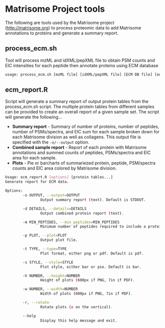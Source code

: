 # Matrisome Project tools

The following are tools used by the Matrisome project (http://matrisome.org) to process proteomic data to add Matrisome annotations to proteins and generate a summary report.

## process_ecm.sh

Tool will process mzML and idXML/pepXML file to obtain PSM counts and EIC intensities for each peptide then annotate proteins using ECM database

```bash
usage: process_ecm.sh [mzML file] [idXML/pepXML file] [ECM DB file] [output peptide table] [output protein table]
```

## ecm_report.R

Script will generate a summary report of output protein tables from the process_ecm.sh script.  The multiple protein tables from different samples can be provided to create an overall report of a given sample set.  The script will generate the following...

- **Summary report** - Summary of number of proteins, number of peptides, number of PSMs/spectra, and EIC sum for each sample broken down for each Matrisome division as well as collagens.  This output file is specified with the `-o/--output` option.
- **Combined sample report** - Report of each protein with Matrisome annotations and summed counts of peptides, PSMs/spectra and EIC area for each sample.
- **Plots** - Pie or barcharts of summariezed protein, peptide, PSM/spectra counts and EIC area colored by Matrisome division.

```bash
Usage: ecm_report.R [options] [protein tables...]
Generate report for ECM data.

Options:
        -o OUTPUT, --output=OUTPUT
                Output summary report (text). Default is STDOUT.

        -d DETAILS, --details=DETAILS
                Output combined protein report (text).

        -m MIN_PEPTIDES, --min_peptides=MIN_PEPTIDES
                Minimum number of peptides required to include a protein. Default is 2

        -p PLOT, --plot=PLOT
                Output plot file.

        -t TYPE, --type=TYPE
                Plot format, either png or pdf. Default is pdf.

        -s STYLE, --style=STYLE
                Plot style, either bar or pie. Default is bar.

        -h NUMBER, --height=NUMBER
                Height of plots (600px if PNG, 7in if PDF).

        -w NUMBER, --width=NUMBER
                Width of plots (600px if PNG, 7in if PDF).

        -r, --rotate
                Rotate plots (x on the vertical).

        --help
                Display this help message and exit.
```
